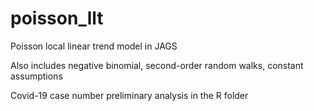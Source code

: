 # poisson_llt
Poisson local linear trend model in JAGS

Also includes negative binomial, second-order random walks, constant assumptions

Covid-19 case number preliminary analysis in the R folder
